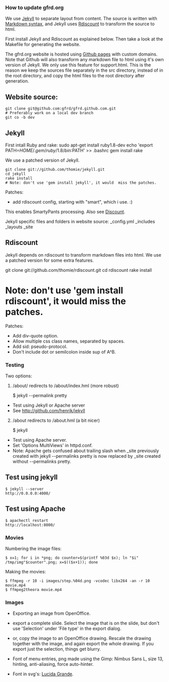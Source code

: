 
### How to update gfrd.org
We use [Jekyll](http://github.com/thomie/jekyll/) to separate layout from content. The source is written with [Markdown syntax](http://daringfireball.net/projects/markdown/basics), and Jekyll uses [Rdiscount](http://github.com/thomie/rdiscount/) to transform the source to html.

First install Jekyll and Rdiscount as explained below. Then take a look at the Makefile for generating the website.

The gfrd.org website is hosted using [Github pages](http://pages.github.com/) with custom domains. Note that Github will also transform any markdown file to html using it's own version of Jekyll. We only use this feature for support.html. This is the reason we keep the sources file separately in the src directory, instead of in the root directory, and copy the html files to the root directory after generation.


## Website source:

    git clone git@github.com:gfrd/gfrd.github.com.git
    # Preferably work on a local dev branch
    git co -b dev


## Jekyll
First intall Ruby and rake:
sudo apt-get install ruby1.8-dev
echo 'export PATH=$HOME/.gem/ruby/1.8/bin:$PATH' >> .bashrc
gem install rake

We use a patched version of Jekyll.

    git clone git://github.com/thomie/jekyll.git
    cd jekyll
    rake install
    # Note: don't use 'gem install jekyll', it would  miss the patches.

Patches:

* add rdiscount config, starting with "smart", which i use. :)

This enables SmartyPants processing. Also see [Discount](http://www.pell.portland.or.us/~orc/Code/discount/).

Jekyll specific files and folders in website source:
\_config.yml
\_includes
\_layouts
\_site


## Rdiscount
Jekyll depends on rdiscount to transform markdown files into html. We use a patched version for some extra features.

git clone git://github.com/thomie/rdiscount.git
cd rdiscount
rake install
# Note: don't use 'gem install rdiscount', it would  miss the patches.

Patches:

* Add div-quote option.
* Allow multiple css class names, separated by spaces.
* Add sid: pseudo-protocol.
* Don't include dot or semilcolon inside sup of A^B.



### Testing
Two options:

1) /about/ redirects to /about/index.hml (more robust)

    $ jekyll --permalink pretty

* Test using Jekyll or Apache server
* See http://github.com/henrik/jekyll

2) /about redirects to /about.hml (a bit nicer)

    $ jekyll

* Test using Apache server.
* Set 'Options MultiViews' in httpd.conf.
* Note: Apache gets confused about trailing slash when \_site previously 
  created with jekyll --permalinks pretty is now replaced by \_site created 
  without --permalinks pretty.


## Test using jekyll

    $ jekyll --server
    http://0.0.0.0:4000/ 


## Test using Apache

    $ apachectl restart
    http://localhost:8000/



### Movies
Numbering the image files:

    $ x=1; for i in *png; do counter=$(printf %03d $x); ln "$i" /tmp/img"$counter".png; x=$(($x+1)); done

Making the movies:

    $ ffmpeg -r 10 -i images/step.%04d.png -vcodec libx264 -an -r 10 movie.mp4
    $ ffmpeg2theora movie.mp4



### Images

* Exporting an image from OpenOffice.

- export a complete slide. Select the image that is on the slide, but don't 
  use 'Selection' under 'File type' in the export dialog.

- or, copy the image to an OpenOffice drawing. Rescale the drawing together 
  with the image, and again export the whole drawing. If you export just the 
  selection, things get blurry.

* Font of menu entries, png made using the Gimp: Nimbus Sans L, size 13, hinting, anti-aliasing, force auto-hinter.

* Font in svg's: [Lucida Grande](http://ifido.deviantart.com/art/Mac-OS-X-Tiger-Visual-Style-12670629).
